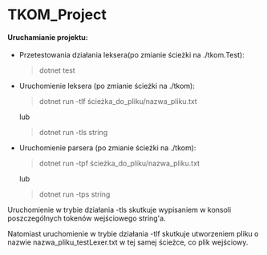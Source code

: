 # TKOM_Project
#### Uruchamianie projektu:

- Przetestowania działania leksera(po zmianie ścieżki na ./tkom.Test): 
  >dotnet test


- Uruchomienie leksera (po zmianie ścieżki na ./tkom):
  >dotnet run -tlf ścieżka_do_pliku/nazwa_pliku.txt

  lub

  >dotnet run -tls string


- Uruchomienie parsera (po zmianie ścieżki na ./tkom):
  >dotnet run -tpf ścieżka_do_pliku/nazwa_pliku.txt

  lub

  >dotnet run -tps string


Uruchomienie w trybie działania -tls skutkuje wypisaniem w konsoli poszczególnych tokenów wejściowego string'a.

Natomiast uruchomienie w trybie działania -tlf skutkuje utworzeniem pliku o nazwie nazwa_pliku_testLexer.txt w tej samej ścieżce, co plik wejściowy.
